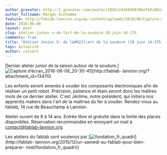 ```yaml
---
author_gravatar: http://1.gravatar.com/avatar/1055c2d168d9878befb9c8810eda96dc?s=96&d=mm&r=g
author_fullname: Morgan Richomme
feature: http://fablab-lannion.org/wp-content/uploads/2016/06/Capture-d’écran_2016-06-08_20-30-41.png
date: 2016-06-08
layout: post
slug: atelier-junior-v-de-lart-de-la-soudure-18-juin-14-17h
comments: True
title: "Atelier Junior V: de l&#8217;art de la soudure (18 juin 14-17h)"
tags: Actualité
author: colvert
---
```

Dernier atelier junior de la saison autour de la soudure.[![Capture
d’écran_2016-06-08_20-30-41](http://fablablannion.github.io/images/Capture-d’écran_2016-06-08_20-30-41.png)](http://fablab-
lannion.org/?attachment_id=13470)

Les enfants seront amenés à souder les composants électroniques afin de
réaliser un petit robot. Précision, patience et étain seront donc les maîtres
mots de ce dernier atelier. C'est Jérôme, notre président, qui initiera nos
apprentis makers dans l'art de la maîtrise du fer à souder. Rendez-vous au
fablab, 14 rue de Beauchamp à Lannion.

Atelier ouvert de 8 à 14 ans. Entrée libre et gratuite dans la limite des
places disponibles. Réservation recommandée en envoyant un mail à
contact@fablab-lannion.org



Les ateliers du fablab sont soutenus par
[![fondation_fr_quadri](http://fablablannion.github.io/images/fondation_fr_quadri.jpg)](http://fablab-
lannion.org/2015/12/un-samedi-au-fablab-pour-bien-preparer-
noel/fondation_fr_quadri/)


